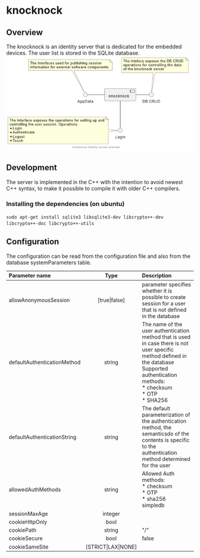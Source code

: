 # knocknock

## Overview
The knocknock is an identity server that is dedicated for the embedded devices. The user list is stored in the SQLite database.
![image info](docu/img/knocknockOverview.png)

## Development
The server is implemented in the C++ with the intention to avoid newest C++ syntax, to make it possible to compile it with older C++ compilers.

### Installing the dependencies (on ubuntu)

`sudo apt-get install sqlite3 libsqlite3-dev libcrypto++-dev libcrypto++-doc libcrypto++-utils`

## Configuration

The configuration can be read from the configuration file and also from the database systemParameters table.

| Parameter name        | Type         | Description                     |
|:---| :---: | :--- |
| allowAnonymousSession | [true\|false]| parameter specifies whether it is possible to create session for a user that is not defined in the database |
| defaultAuthenticationMethod | string | The name of the user authentication method that is used in case there is not user specific method defined in the database <br> Supported authentication methods: <br> * checksum <br> * OTP <br>* SHA256 |
| defaultAuthenticationString | string | The default parameterization of the authentication method, the semanticsdo of the contents is specific to the authentication method determined for the user |
| allowedAuthMethods | string | Allowed Auth methods: <br> * checksum <br> * OTP <br> * sha256 <br> simpledb |
| sessionMaxAge | integer | |
| cookieHttpOnly | bool | |
| cookiePath | string | "/"|
| cookieSecure| bool |false|
| cookieSameSite |[STRICT\|LAX\|NONE] | |

